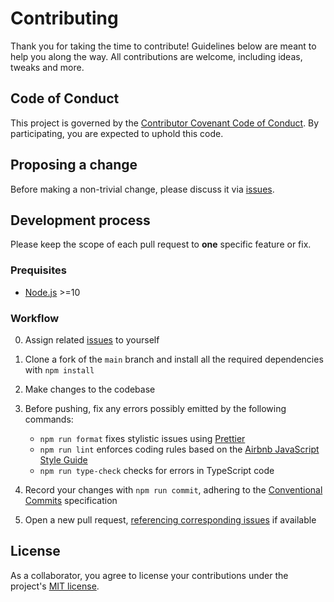 # Contributing

Thank you for taking the time to contribute! Guidelines below are meant to help you along the way. All contributions are welcome, including ideas, tweaks and more.

## Code of Conduct

This project is governed by the [Contributor Covenant Code of Conduct](./CODE_OF_CONDUCT.md). By participating, you are expected to uphold this code.

## Proposing a change

Before making a non-trivial change, please discuss it via [issues].

## Development process

Please keep the scope of each pull request to **one** specific feature or fix.

### Prequisites

- [Node.js](https://nodejs.org/) >=10

### Workflow

0. Assign related [issues] to yourself
1. Clone a fork of the `main` branch and install all the required dependencies with `npm install`
1. Make changes to the codebase
1. Before pushing, fix any errors possibly emitted by the following commands:

   - `npm run format` fixes stylistic issues using [Prettier]
   - `npm run lint` enforces coding rules based on the [Airbnb JavaScript Style Guide]
   - `npm run type-check` checks for errors in TypeScript code

1. Record your changes with `npm run commit`, adhering to the [Conventional Commits] specification
1. Open a new pull request, [referencing corresponding issues] if available

## License

As a collaborator, you agree to license your contributions under the project's [MIT license](./LICENSE).

[issues]: https://github.com/kripod/react-polymorphic-box/issues
[prettier]: https://prettier.io/
[airbnb javascript style guide]: https://github.com/airbnb/javascript
[conventional commits]: https://www.conventionalcommits.org/en/v1.0.0/
[referencing corresponding issues]: https://help.github.com/en/articles/closing-issues-using-keywords
